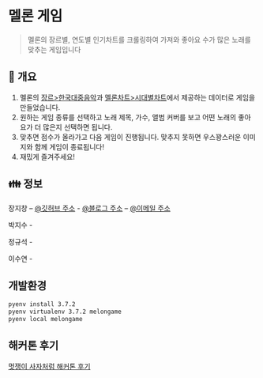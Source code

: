 # 멜론 게임

> 멜론의 장르별, 연도별 인기차트를 크롤링하여 가져와 좋아요 수가 많은 노래를 맞추는 게임입니다

## :book: 개요

1. 멜론의 [장르>한국대중음악](https://www.melon.com/genre/song_list.htm?gnrCode=GN0100)과 [멜론차트>시대별차트](https://www.melon.com/chart/age/index.htm?chartType=YE&chartGenre=KPOP&chartDate=2018)에서 제공하는 데이터로 게임을 만들었습니다.
2. 원하는 게임 종류를 선택하고 노래 제목, 가수, 앨범 커버를 보고 어떤 노래의 좋아요가 더 많은지 선택하면 됩니다.
3. 맞추면 점수가 올라가고 다음 게임이 진행됩니다. 맞추지 못하면 우스꽝스러운 이미지와 함께 게임이 종료됩니다!
4. 재밌게 즐겨주세요!

## :family: 정보

장지창 – [@깃허브 주소](https://github.com/jangjichang) - [@블로그 주소](https://planjang.tistory.com/) – [@이메일 주소](wlckd90@gmail.com)

박지수 -

정규석 -

이수연 -

## 개발환경
```bash
pyenv install 3.7.2 
pyenv virtualenv 3.7.2 melongame
pyenv local melongame
```

## 해커톤 후기

[멋쟁이 사자처럼 해커톤 후기](https://planjang.tistory.com/220)